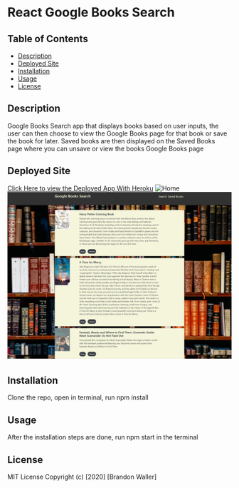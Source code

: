 # React Google Books Search

## Table of Contents
  - [Description](#description)
  - [Deployed Site](##deployed-site)
  - [Installation](#installation)
  - [Usage](#usage)
  - [License](#license)

## Description
Google Books Search app that displays books based on user inputs, the user can then choose to view the Google Books page for that book or save the book for later.
Saved books are then displayed on the Saved Books page where you can unsave or view the books Google Books page

## Deployed Site
[Click Here to view the Deployed App With Heroku](https://react-app-google-books-13.herokuapp.com/)
![Home](client/src/assets/reactHomePage.png)
![Saved](client/src/assets/reactSavedBooks.png)

## Installation 
Clone the repo, open in terminal, run npm install

## Usage
After the installation steps are done, run npm start in the terminal

## License
MIT License
Copyright (c) [2020] [Brandon Waller]


